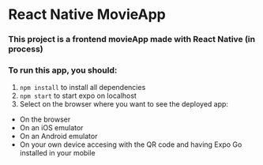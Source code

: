# React Native MovieApp

### This project is a frontend movieApp made with React Native (in process)

### To run this app, you should:

1. `npm install` to install all dependencies
2. `npm start` to start expo on localhost
3. Select on the browser where you want to see the deployed app:

- On the browser
- On an iOS emulator
- On an Android emulator
- On your own device accesing with the QR code and having Expo Go installed in your mobile
